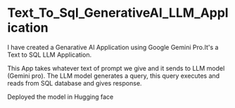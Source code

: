 # Text_To_Sql_GenerativeAI_LLM_Application
I have created a Genarative AI Application using Google Gemini Pro.It's a Text to SQL LLM Application.

This App takes whatever text of prompt we give and it sends to LLM model (Gemini pro). The LLM model generates a query, this query executes and reads from SQL database and gives response.

Deployed the model in Hugging face
